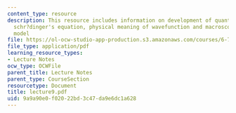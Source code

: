 ```yaml
---
content_type: resource
description: This resource includes information on development of quantum mechanics,
  schr?dinger's equation, physical meaning of wavefunction and macroscopic quantum
  model
file: https://ol-ocw-studio-app-production.s3.amazonaws.com/courses/6-763-applied-superconductivity-fall-2005/9a9a90e0f02022bd3c47da9e6dc1a628_lecture9.pdf
file_type: application/pdf
learning_resource_types:
- Lecture Notes
ocw_type: OCWFile
parent_title: Lecture Notes
parent_type: CourseSection
resourcetype: Document
title: lecture9.pdf
uid: 9a9a90e0-f020-22bd-3c47-da9e6dc1a628
---
```

